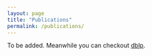 ```yaml
---
layout: page
title: "Publications"
permalink: /publications/
---
```

To be added. Meanwhile you can checkout [dblp](https://dblp.uni-trier.de/pid/180/5763.html).
